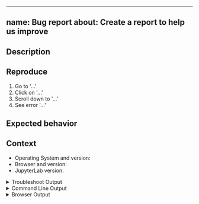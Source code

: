 ______________________________________________________________________

## name: Bug report about: Create a report to help us improve

<!--
Welcome! Before creating a new issue:
* Search for relevant issues
* Follow the issue reporting guidelines:
https://jupyterlab.readthedocs.io/en/3.5.x/getting_started/issue.html
-->

## Description

<!--Describe the bug clearly and concisely. Include screenshots if possible-->

## Reproduce

<!--Describe step-by-step instructions to reproduce the behavior-->

1. Go to '...'
1. Click on '...'
1. Scroll down to '...'
1. See error '...'

<!--Describe how you diagnosed the issue. See the guidelines at
 https://jupyterlab.readthedocs.io/en/3.5.x/getting_started/issue.html -->

## Expected behavior

<!--Describe what you expected to happen-->

## Context

<!--Complete the following for context, and add any other relevant context-->

- Operating System and version:
- Browser and version:
- JupyterLab version:

<details><summary>Troubleshoot Output</summary>
<pre>
Paste the output from running `jupyter troubleshoot` from the command line here.
You may want to sanitize the paths in the output.
</pre>
</details>

<details><summary>Command Line Output</summary>
<pre>
Paste the output from your command line running `jupyter lab` here, use `--debug` if possible.
</pre>
</details>

<details><summary>Browser Output</summary>
<pre>
Paste the output from your browser Javascript console here.
</pre>
</details>
